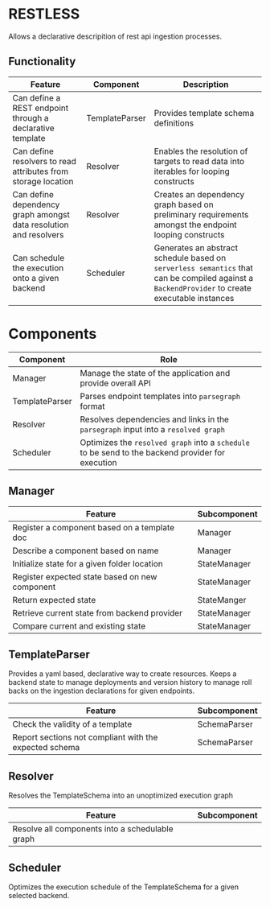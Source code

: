 # RESTLESS
Allows a declarative descripition of rest api ingestion processes. 

## Functionality
Feature | Component | Description
------ | ----- | ----
Can define a REST endpoint through a declarative template | TemplateParser | Provides template schema definitions
Can define resolvers to read attributes from storage location | Resolver | Enables the resolution of targets to read data into iterables for looping constructs
Can define dependency graph amongst data resolution and resolvers | Resolver | Creates an dependency graph based on preliminary requirements amongst the endpoint looping constructs
Can schedule the execution onto a given backend | Scheduler | Generates an abstract schedule based on `serverless semantics` that can be compiled against a `BackendProvider` to create executable instances

# Components
Component | Role
-------- | ---------
Manager | Manage the state of the application and provide overall API
TemplateParser | Parses endpoint templates into `parsegraph` format
Resolver | Resolves dependencies and links in the `parsegraph` input into a `resolved graph`
Scheduler | Optimizes the `resolved graph` into a `schedule` to be send to the backend provider for execution

## Manager

Feature | Subcomponent 
------ | ----------
Register a component based on a template doc | Manager
Describe a component based on name | Manager
Initialize state for a given folder location | StateManager
Register expected state based on new component | StateManager
Return expected state | StateManger
Retrieve current state from backend provider | StateManager
Compare current and existing state | StateManager
## TemplateParser
Provides a yaml based, declarative way to create resources. Keeps a backend state to manage deployments and version history to manage roll backs on the ingestion declarations for given endpoints. 

Feature | Subcomponent 
------ | ----------
Check the validity of a template | SchemaParser
Report sections not compliant with the expected schema | SchemaParser
## Resolver 
Resolves the TemplateSchema into an unoptimized execution graph


Feature | Subcomponent 
------ | ----------
Resolve all components into a schedulable graph | 

## Scheduler
Optimizes the execution schedule of the TemplateSchema for a given selected backend.

